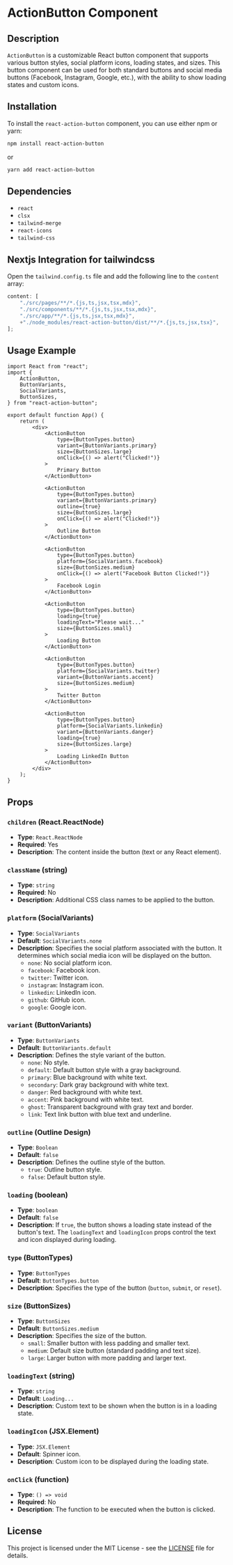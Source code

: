 # ActionButton Component

## Description

`ActionButton` is a customizable React button component that supports various button styles, social platform icons, loading states, and sizes. This button component can be used for both standard buttons and social media buttons (Facebook, Instagram, Google, etc.), with the ability to show loading states and custom icons.

## Installation

To install the `react-action-button` component, you can use either npm or yarn:

```bash
npm install react-action-button
```

or

```bash
yarn add react-action-button
```

## Dependencies

-   `react`
-   `clsx`
-   `tailwind-merge`
-   `react-icons`
-   `tailwind-css`

## Nextjs Integration for tailwindcss

Open the `tailwind.config.ts` file and add the following line to the `content` array:

```js
content: [
    "./src/pages/**/*.{js,ts,jsx,tsx,mdx}",
    "./src/components/**/*.{js,ts,jsx,tsx,mdx}",
    "./src/app/**/*.{js,ts,jsx,tsx,mdx}",
    +"./node_modules/react-action-button/dist/**/*.{js,ts,jsx,tsx}",
];
```

## Usage Example

```tsx
import React from "react";
import {
    ActionButton,
    ButtonVariants,
    SocialVariants,
    ButtonSizes,
} from "react-action-button";

export default function App() {
    return (
        <div>
            <ActionButton
                type={ButtonTypes.button}
                variant={ButtonVariants.primary}
                size={ButtonSizes.large}
                onClick={() => alert("Clicked!")}
            >
                Primary Button
            </ActionButton>

            <ActionButton
                type={ButtonTypes.button}
                variant={ButtonVariants.primary}
                outline={true}
                size={ButtonSizes.large}
                onClick={() => alert("Clicked!")}
            >
                Outline Button
            </ActionButton>

            <ActionButton
                type={ButtonTypes.button}
                platform={SocialVariants.facebook}
                size={ButtonSizes.medium}
                onClick={() => alert("Facebook Button Clicked!")}
            >
                Facebook Login
            </ActionButton>

            <ActionButton
                type={ButtonTypes.button}
                loading={true}
                loadingText="Please wait..."
                size={ButtonSizes.small}
            >
                Loading Button
            </ActionButton>

            <ActionButton
                type={ButtonTypes.button}
                platform={SocialVariants.twitter}
                variant={ButtonVariants.accent}
                size={ButtonSizes.medium}
            >
                Twitter Button
            </ActionButton>

            <ActionButton
                type={ButtonTypes.button}
                platform={SocialVariants.linkedin}
                variant={ButtonVariants.danger}
                loading={true}
                size={ButtonSizes.large}
            >
                Loading LinkedIn Button
            </ActionButton>
        </div>
    );
}
```

## Props

### `children` (React.ReactNode)

-   **Type**: `React.ReactNode`
-   **Required**: Yes
-   **Description**: The content inside the button (text or any React element).

### `className` (string)

-   **Type**: `string`
-   **Required**: No
-   **Description**: Additional CSS class names to be applied to the button.

### `platform` (SocialVariants)

-   **Type**: `SocialVariants`
-   **Default**: `SocialVariants.none`
-   **Description**: Specifies the social platform associated with the button. It determines which social media icon will be displayed on the button.
    -   `none`: No social platform icon.
    -   `facebook`: Facebook icon.
    -   `twitter`: Twitter icon.
    -   `instagram`: Instagram icon.
    -   `linkedin`: LinkedIn icon.
    -   `github`: GitHub icon.
    -   `google`: Google icon.

### `variant` (ButtonVariants)

-   **Type**: `ButtonVariants`
-   **Default**: `ButtonVariants.default`
-   **Description**: Defines the style variant of the button.
    -   `none`: No style.
    -   `default`: Default button style with a gray background.
    -   `primary`: Blue background with white text.
    -   `secondary`: Dark gray background with white text.
    -   `danger`: Red background with white text.
    -   `accent`: Pink background with white text.
    -   `ghost`: Transparent background with gray text and border.
    -   `link`: Text link button with blue text and underline.

### `outline` (Outline Design)

-   **Type**: `Boolean`
-   **Default**: `false`
-   **Description**: Defines the outline style of the button.
    -   `true`: Outline button style.
    -   `false`: Default button style.

### `loading` (boolean)

-   **Type**: `boolean`
-   **Default**: `false`
-   **Description**: If `true`, the button shows a loading state instead of the button's text. The `loadingText` and `loadingIcon` props control the text and icon displayed during loading.

### `type` (ButtonTypes)

-   **Type**: `ButtonTypes`
-   **Default**: `ButtonTypes.button`
-   **Description**: Specifies the type of the button (`button`, `submit`, or `reset`).

### `size` (ButtonSizes)

-   **Type**: `ButtonSizes`
-   **Default**: `ButtonSizes.medium`
-   **Description**: Specifies the size of the button.
    -   `small`: Smaller button with less padding and smaller text.
    -   `medium`: Default size button (standard padding and text size).
    -   `large`: Larger button with more padding and larger text.

### `loadingText` (string)

-   **Type**: `string`
-   **Default**: `Loading...`
-   **Description**: Custom text to be shown when the button is in a loading state.

### `loadingIcon` (JSX.Element)

-   **Type**: `JSX.Element`
-   **Default**: Spinner icon.
-   **Description**: Custom icon to be displayed during the loading state.

### `onClick` (function)

-   **Type**: `() => void`
-   **Required**: No
-   **Description**: The function to be executed when the button is clicked.

## License

This project is licensed under the MIT License - see the [LICENSE](LICENSE) file for details.
